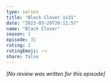 ```yaml
---
type: series
title: "Black Clover 1x31"
date: "2023-03-29T20:11:57"
name: "Black Clover"
season: 1
episode: 31
rating: 2
ratingEmoji: ⭐️⭐️
share: false
---
```


_[No review was written for this episode]_
